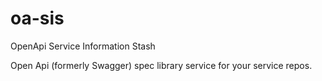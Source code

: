 # oa-sis
OpenApi Service Information Stash

Open Api (formerly Swagger) spec library service for your service repos.
